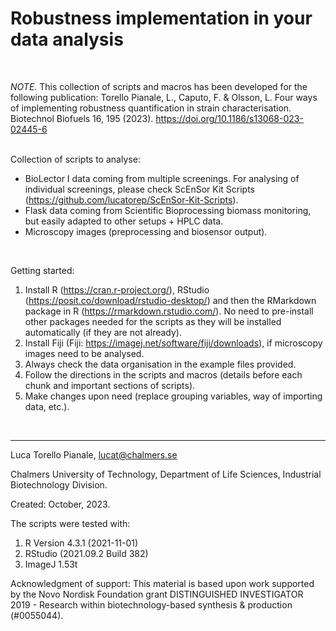 # Robustness implementation in your data analysis
<br />

_NOTE._ This collection of scripts and macros has been developed for the following publication:
Torello Pianale, L., Caputo, F. & Olsson, L. Four ways of implementing robustness quantification in strain characterisation. 
Biotechnol Biofuels 16, 195 (2023). https://doi.org/10.1186/s13068-023-02445-6

<br />
Collection of scripts to analyse: 

- BioLector I data coming from multiple screenings. For analysing of individual screenings, please check ScEnSor Kit Scripts (https://github.com/lucatorep/ScEnSor-Kit-Scripts).
- Flask data coming from Scientific Bioprocessing biomass monitoring, but easily adapted to other setups + HPLC data.
- Microscopy images (preprocessing and biosensor output).
  
<br />

Getting started:

1. Install R (https://cran.r-project.org/), RStudio (https://posit.co/download/rstudio-desktop/) and then the RMarkdown package in R (https://rmarkdown.rstudio.com/). No need to pre-install other packages needed for the scripts as they will be installed automatically (if they are not already).
2. Install Fiji (Fiji: https://imagej.net/software/fiji/downloads), if microscopy images need to be analysed.
3. Always check the data organisation in the example files provided.
4. Follow the directions in the scripts and macros (details before each chunk and important sections of scripts).
5. Make changes upon need (replace grouping variables, way of importing data, etc.).
<br />

----

Luca Torello Pianale, lucat@chalmers.se

Chalmers University of Technology, Department of Life Sciences, Industrial Biotechnology Division. 

Created: October, 2023.

The scripts were tested with: 
1. R Version 4.3.1 (2021-11-01) 
2. RStudio (2021.09.2 Build 382) 
3. ImageJ 1.53t 

Acknowledgment of support: This material is based upon work supported by the Novo Nordisk Foundation grant DISTINGUISHED INVESTIGATOR 2019 - Research within biotechnology-based synthesis & production (#0055044). 
